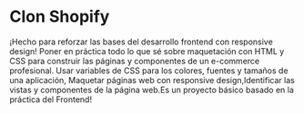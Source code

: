 # Clon Shopify
¡Hecho para reforzar las bases del desarrollo frontend con responsive design! Poner en práctica todo lo que sé sobre maquetación con HTML y CSS para construir las páginas y componentes de un e-commerce profesional. Usar variables de CSS para los colores, fuentes y tamaños de una aplicación, Maquetar páginas web con responsive design,Identificar las vistas y componentes de la página web.Es un proyecto básico basado en la práctica del Frontend!

